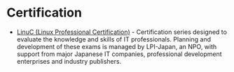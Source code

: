 # Certification

- [LinuC (Linux Professional Certification)](https://linuc.org/en/) - Certification series designed to evaluate the knowledge and skills of IT professionals. Planning and development of these exams is managed by LPI-Japan, an NPO, with support from major Japanese IT companies, professional development enterprises and industry publishers.
